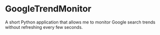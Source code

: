# GoogleTrendMonitor
A short Python application that allows me to monitor Google search trends without refreshing every few seconds.
